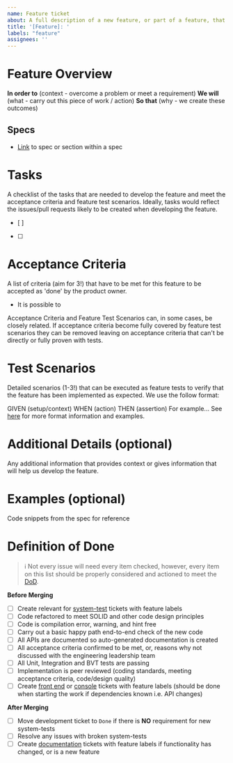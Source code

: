 ```yaml
---
name: Feature ticket
about: A full description of a new feature, or part of a feature, that we wish to develop
title: '[Feature]: '
labels: "feature"
assignees: ''
---
```


# Feature Overview

**In order to** (context - overcome a problem or meet a requirement)
**We will** (what - carry out this piece of work / action)
**So that** (why - we create these outcomes)

## Specs
- [Link](xyz) to spec or section within a spec

# Tasks
A checklist of the tasks that are needed to develop the feature and meet the acceptance criteria and feature test scenarios. Ideally, tasks would reflect the issues/pull requests likely to be created when developing the feature. 
- [ ]
- [ ]

# Acceptance Criteria
A list of criteria (aim for 3!) that have to be met for this feature to be accepted as 'done' by the product owner.

- It is possible to

Acceptance Criteria and Feature Test Scenarios can, in some cases, be closely related. If acceptance criteria become fully covered by feature test scenarios they can be removed leaving on acceptance criteria that can't be directly or fully proven with tests.

# Test Scenarios
Detailed scenarios (1-3!) that can be executed as feature tests to verify that the feature has been implemented as expected. We use the follow format:

GIVEN (setup/context) 
WHEN (action) 
THEN (assertion) For example...
See [here](https://github.com/vegaprotocol/vega/tree/develop/integration/) for more format information and examples.

# Additional Details (optional)
Any additional information that provides context or gives information that will help us develop the feature. 

# Examples (optional)
Code snippets from the spec for reference

# Definition of Done
>ℹ️ Not every issue will need every item checked, however, every item on this list should be properly considered and actioned to meet the [DoD](https://github.com/vegaprotocol/vega/blob/develop/DEFINITION_OF_DONE.md).

**Before Merging**
- [ ] Create relevant for [system-test](https://github.com/vegaprotocol/system-tests/issues) tickets with feature labels
- [ ] Code refactored to meet SOLID and other code design principles
- [ ] Code is compilation error, warning, and hint free
- [ ] Carry out a basic happy path end-to-end check of the new code
- [ ] All APIs are documented so auto-generated documentation is created
- [ ] All acceptance criteria confirmed to be met, or, reasons why not discussed with the engineering leadership team
- [ ] All Unit, Integration and BVT tests are passing
- [ ] Implementation is peer reviewed (coding standards, meeting acceptance criteria, code/design quality)
- [ ] Create [front end](https://github.com/vegaprotocol/token-frontend/issues) or [console](https://github.com/vegaprotocol/console/issues) tickets with feature labels (should be done when starting the work if dependencies known i.e. API changes)

**After Merging**
- [ ] Move development ticket to `Done` if there is **NO** requirement for new system-tests
- [ ] Resolve any issues with broken system-tests
- [ ] Create [documentation](https://github.com/vegaprotocol/documentation/issues) tickets with feature labels if functionality has changed, or is a new feature
